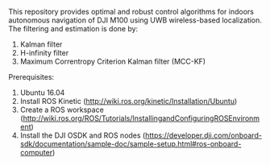 This repository provides optimal and robust control algorithms for indoors autonomous navigation of DJI M100 using UWB wireless-based localization.
The filtering and estimation is done by: 
1. Kalman filter
2. H-infinity filter
3. Maximum Correntropy Criterion Kalman filter (MCC-KF)

Prerequisites:
1. Ubuntu 16.04
2. Install ROS Kinetic (http://wiki.ros.org/kinetic/Installation/Ubuntu)
3. Create a ROS workspace (http://wiki.ros.org/ROS/Tutorials/InstallingandConfiguringROSEnvironment)
4. Install the DJI OSDK and ROS nodes (https://developer.dji.com/onboard-sdk/documentation/sample-doc/sample-setup.html#ros-onboard-computer)
